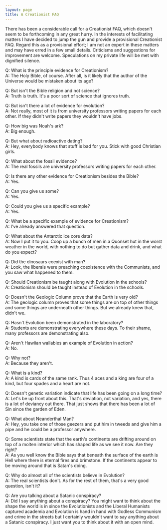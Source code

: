 ```yaml
---
layout: page
title: A Creationist FAQ
---
```

 
There has been a considerable call for a Creationist FAQ, which
doesn't seem to be forthcoming in any great hurry. In the interests
of facilitating matters I have decided to jump the gun and provide
a provisional Creationist FAQ. Regard this as a provisional effort;
I am not an expert in these matters and may have erred in a few small
details. Criticisms and suggestions for improvement are welcome.
Speculations on my private life will be met with dignified silence.

Q: What is the principle evidence for Creationism?<br>
A: The Holy Bible, of course. After all, is it likely that the author
   of the Universe would be mistaken about its age?

Q: But isn't the Bible religion and not science?<br>
A: Truth is truth. It's a poor sort of science that ignores truth.

Q: But isn't there a lot of evidence for evolution?<br>
A: Not really, most of it is from university professors writing papers
   for each other. If they didn't write papers they wouldn't have jobs.

Q: How big was Noah's ark?<br>
A: Big enough.

Q: But what about radioactive dating?<br>
A: Hey, everybody knows that stuff is bad for you. Stick with good
Christian girls.

Q: What about the fossil evidence?<br>
A: The real fossils are university professors writing papers for each
   other.

Q: Is there any other evidence for Creationism besides the Bible?<br>
A: Yes.

Q: Can you give us some?<br>
A: Yes.

Q: Could you give us a specific example?<br>
A: Yes.

Q: What be a specific example of evidence for Creationism?<br>
A: I've already answered that question.

Q: What about the Antarctic ice core data?<br>
A: Now I put it to you. Coop up a bunch of men in a Quonset hut in the
   worst weather in the world, with nothing to do but gather data and
   drink, and what do you expect?

Q: Did the dinosaurs coexist with man?<br>
A: Look, the liberals were preaching coexistence with the Communists,
   and you saw what happened to them.

Q: Should Creationism be taught along with Evolution in the schools?<br>
A: Creationism should be taught instead of Evolution in the schools.

Q: Doesn't the Geologic Column prove that the Earth is very old?<br>
A: The geologic column proves that some things are on top of other things
   and some things are underneath other things. But we already knew that,
   didn't we.

Q: Hasn't Evolution been demonstrated in the laboratory?<br>
A: Students are demonstrating everywhere these days. To their shame,
   many professors are demonstrating also.

Q: Aren't Hawiian wallabies an example of Evolution in action?<br>
A: No.

Q: Why not?<br>
A: Because they aren't.

Q: What is a kind?<br>
A: A kind is cards of the same rank. Thus 4 aces and a king are four
   of a kind, but four spades and a heart are not.

Q: Doesn't genetic variation indicate that life has been going 
   on a long time?<br>
A: Let's be up front about this. That's deviation, not variation, and yes,
   there is a lot of deviancy out there. That just shows that there has been
   a lot of Sin since the garden of Eden.

Q: What about Neanderthal Man?<br>
A: Hey, you take one of those geezers and put him in tweeds and give him a
   pipe and he could be a professor anywhere.

Q: Some scientists state that the earth's continents are drifting
   around on top of a molten interior which has shaped life as we
   see it now. Are they right?<br>
A: As you well know the Bible says that beneath the surface of the
   earth is Hell where there is eternal fires and brimstone. If
   the continents appear to be moving around that is Satan's doing.

Q: Why do almost all of the scientists believe in Evolution?<br>
A: The real scientists don't. As for the rest of them, that's a very good
   question, isn't it?

Q: Are you talking about a Satanic conspiracy?<br>
A: Did I say anything about a conspiracy? You might want to think about
   the shape the world is in since the Evolutionists and the Liberal
   Humanists captured academia and Evolution is hand in hand with Godless
   Communism and crime in the streets but I certainly wouldn't want to
   say anything about a Satanic conspiracy. I just want you to think
   about it with an open mind.
